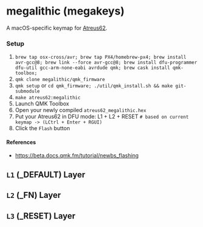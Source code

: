 # megalithic (megakeys)

A macOS-specific keymap for [Atreus62](https://github.com/profet23/atreus62).


### Setup

1. `brew tap osx-cross/avr; brew tap PX4/homebrew-px4; brew install avr-gcc@8; brew link --force avr-gcc@8; brew install dfu-programmer dfu-util gcc-arm-none-eabi avrdude qmk; brew cask install qmk-toolbox;`
1. `qmk clone megalithic/qmk_firmware`
1. `qmk setup` or `cd qmk_firmware; ./util/qmk_install.sh && make git-submodule`
1. `make atreus62:megalithic`
1. Launch QMK Toolbox
1. Open your newly compiled `atreus62_megalithic.hex`
1. Put your Atreus62 in DFU mode: L1 + L2 + RESET `# based on current keymap -> (LCtrl + Enter + RGUI)`
1. Click the `Flash` button


#### References

- https://beta.docs.qmk.fm/tutorial/newbs_flashing


## `L1` (\_DEFAULT) Layer


<!-- ``` -->
<!-- ,-----------------------------------------------------------------------------------------. -->
<!-- |  ~` |  1  |  2  |  3  |  4  |  5  |  6  |  7  |  8  |  9  |  0  |  -  |  =  | BS  |     | -->
<!-- |-----------------------------------------------------------------------------------------+ -->
<!-- | Tab/L3 | Q/1 | W/2 | E/3 | R/4 | T/5 | Y/6 | U/7 | I/8 | O/9 | P/0 |  [  |  ]  |   |\   | -->
<!-- |-----------------------------------------------------------------------------------------+ -->
<!-- | Ctrl/Esc |  A  |  S  |   D  | F/L3 |  G  |  H  |  J  |  K  |  L  |  ;  |  '  |  Enter   | -->
<!-- |-----------------------------------------------------------------------------------------+ -->
<!-- |   Shift  |  Z  |  X  |  C  |  V  |  B  |  N  |  M  |  ,  |  .  |  /  |  Sh  |  U  | Del | -->
<!-- |-----------------------------------------------------------------------------------------+ -->
<!-- |  L3  |  Alt  |  Cmd  |    Space    | Hyper |   Space   | Cmd  |  L1   |  L  |  D  |  R  | -->
<!-- `-----------------------------------------------------------------------------------------' -->
<!-- ``` -->


## `L2` (\_FN) Layer


<!-- ``` -->
<!-- ,-----------------------------------------------------------------------------------------. -->
<!-- |  L1 | F1  | F2  | F3  | F4  | F5  | F6  | F7  | F8  | F9  | F10 |  -  |  =  | BS  |     | -->
<!-- |-----------------------------------------------------------------------------------------+ -->
<!-- |        |     |  W→ |     |     |     |     |     |     |     | PUP | RWD | FFD |  PL/P  | -->
<!-- |-----------------------------------------------------------------------------------------+ -->
<!-- |          |     |     |     |  L2  |     |  ←  |  ↓  |  ↑  |  →  |     |     |           | -->
<!-- |-----------------------------------------------------------------------------------------+ -->
<!-- |           |     |     |     |     |  W← | PDN |     |     |     |     |     |     |     | -->
<!-- |-----------------------------------------------------------------------------------------+ -->
<!-- |      |       |       |            |       |            |       |      |     |     |     | -->
<!-- `-----------------------------------------------------------------------------------------' -->
<!-- ``` -->


## `L3` (\_RESET) Layer


<!-- ``` -->
<!-- ,-----------------------------------------------------------------------------------------. -->
<!-- |     |     |     |     |     |     |     |     |     |     |     |     |     |     |RESET| -->
<!-- |-----------------------------------------------------------------------------------------+ -->
<!-- |        |     |  W⌦ |     |     |     |     |     |     |     |     |     |     |        | -->
<!-- |-----------------------------------------------------------------------------------------+ -->
<!-- |          |     |      |     |     |     |  ↖  |  ⇞  |  ⇟  |  ↘︎  |     |     |           | -->
<!-- |-----------------------------------------------------------------------------------------+ -->
<!-- |           |     |     |     |     |  W⌫ |     |     |     |     |     |     |     |     | -->
<!-- |-----------------------------------------------------------------------------------------+ -->
<!-- |      |       |       |            |       |            |       |      |     |     |     | -->
<!-- `-----------------------------------------------------------------------------------------' -->
<!-- ``` -->


<!-- ## `L3` (\_FN) -->

<!-- ``` -->
<!-- ,-----------------------------------------------------------------------------------------. -->
<!-- |     | F1  | F2  | F3  | F4  | F5  | F6  | F7  | F8  | F9  | F10 | VDN | VUP | MTE |     | -->
<!-- |-----------------------------------------------------------------------------------------+ -->
<!-- |        |RGB_T|RGB_M|RGBH+|RGBH-|RGBS+|RGBS-|RGBV+|RGBV-|     |     | RWD | FFD |  PL/P  | -->
<!-- |-----------------------------------------------------------------------------------------+ -->
<!-- |          |     |     |     |  L2  |     |  ←  |  ↓  |  ↑  |  →  |     |     |           | -->
<!-- |-----------------------------------------------------------------------------------------+ -->
<!-- |           |RGB_T|RGB_M|RGBH+|RGBH-|RGBS+|RGBS-|RGBV+|RGBV-|     |     |     |     |     | -->
<!-- |-----------------------------------------------------------------------------------------+ -->
<!-- |      |       |       |            |       |            |   L2  |      | BR- |     | BR+ | -->
<!-- `-----------------------------------------------------------------------------------------' -->
